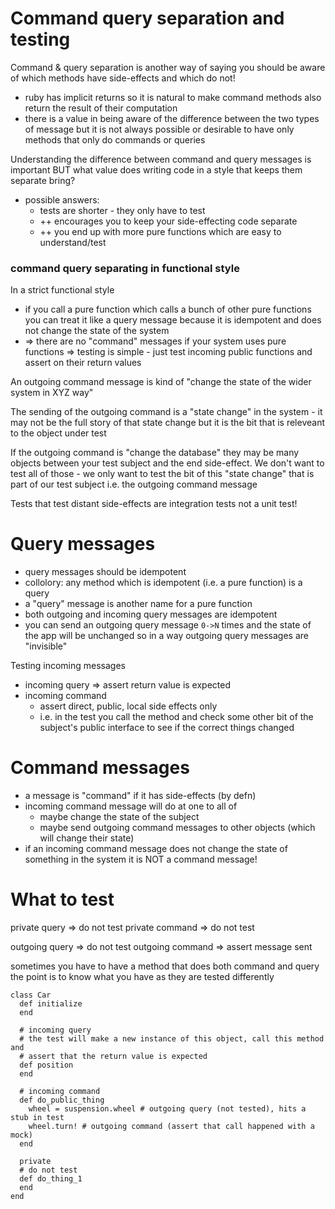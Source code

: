 # Command query separation and testing

Command & query separation is another way of saying you should be aware of which
methods have side-effects and which do not!

- ruby has implicit returns so it is natural to make command methods also return
  the result of their computation
- there is a value in being aware of the difference between the two types of
  message but it is not always possible or desirable to have only methods that
  only do commands or queries

Understanding the difference between command and query messages is important BUT
what value does writing code in a style that keeps them separate bring?

- possible answers:
    - tests are shorter - they only have to test
    - ++ encourages you to keep your side-effecting code separate
    - ++ you end up with more pure functions which are easy to understand/test

### command query separating in functional style

In a strict functional style

- if you call a pure function which calls a bunch of other pure functions you
  can treat it like a query message because it is idempotent and does not change
  the state of the system
- => there are no "command" messages if your system uses pure functions =>
  testing is simple - just test incoming public functions and assert on their
  return values

An outgoing command message is kind of "change the state of the wider system in
XYZ way"

The sending of the outgoing command is a "state change" in the system - it may
not be the full story of that state change but it is the bit that is releveant
to the object under test

If the outgoing command is "change the database" they may be many objects
between your test subject and the end side-effect. We don't want to test all of
those - we only want to test the bit of this "state change" that is part of our
test subject i.e. the outgoing command message

Tests that test distant side-effects are integration tests not a unit test!

# Query messages

- query messages should be idempotent
- collolory: any method which is idempotent (i.e. a pure function) is a query
- a "query" message is another name for a pure function
- both outgoing and incoming query messages are idempotent
- you can send an outgoing query message `0->N` times and the state of the app
  will be unchanged so in a way outgoing query messages are "invisible"

Testing incoming messages

- incoming query => assert return value is expected
- incoming command
    - assert direct, public, local side effects only
    - i.e. in the test you call the method and check some other bit of the
      subject's public interface to see if the correct things changed

# Command messages

- a message is "command" if it has side-effects (by defn)
- incoming command message will do at one to all of
    - maybe change the state of the subject
    - maybe send outgoing command messages to other objects (which will change
      their state)
- if an incoming command message does not change the state of something in the
  system it is NOT a command message!

# What to test

private query => do not test private command => do not test

outgoing query => do not test outgoing command => assert message sent

sometimes you have to have a method that does both command and query the point
is to know what you have as they are tested differently

```
class Car
  def initialize
  end

  # incoming query
  # the test will make a new instance of this object, call this method and
  # assert that the return value is expected
  def position
  end

  # incoming command
  def do_public_thing
    wheel = suspension.wheel # outgoing query (not tested), hits a stub in test
    wheel.turn! # outgoing command (assert that call happened with a mock)
  end

  private
  # do not test
  def do_thing_1
  end
end
```
